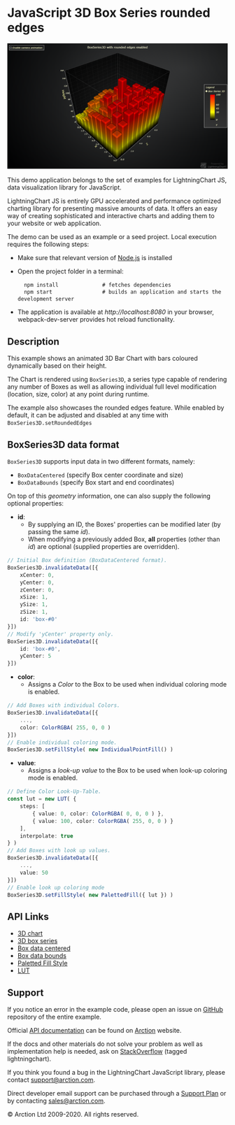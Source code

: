 # JavaScript 3D Box Series rounded edges

![JavaScript 3D Box Series rounded edges](3dBoxRounded.png)

This demo application belongs to the set of examples for LightningChart JS, data visualization library for JavaScript.

LightningChart JS is entirely GPU accelerated and performance optimized charting library for presenting massive amounts of data. It offers an easy way of creating sophisticated and interactive charts and adding them to your website or web application.

The demo can be used as an example or a seed project. Local execution requires the following steps:

- Make sure that relevant version of [Node.js](https://nodejs.org/en/download/) is installed
- Open the project folder in a terminal:

        npm install              # fetches dependencies
        npm start                # builds an application and starts the development server

- The application is available at *http://localhost:8080* in your browser, webpack-dev-server provides hot reload functionality.


## Description

This example shows an animated 3D Bar Chart with bars coloured dynamically based on their height.

The Chart is rendered using ``BoxSeries3D``, a series type capable of rendering any number of Boxes as well as allowing individual full level modification (location, size, color) at any point during runtime.

The example also showcases the rounded edges feature. While enabled by default, it can be adjusted and disabled at any time with ``BoxSeries3D.setRoundedEdges``

## BoxSeries3D data format

`BoxSeries3D` supports input data in two different formats, namely:
- `BoxDataCentered` (specify Box center coordinate and size)
- `BoxDataBounds` (specify Box start and end coordinates)

On top of this *geometry* information, one can also supply the following optional properties:

- **id**:
    * By supplying an ID, the Boxes' properties can be modified later (by passing the same *id*).
    * When modifying a previously added Box, **all** properties (other than *id*) are optional (supplied properties are overridden).
```typescript
// Initial Box definition (BoxDataCentered format).
BoxSeries3D.invalidateData([{
    xCenter: 0,
    yCenter: 0,
    zCenter: 0,
    xSize: 1,
    ySize: 1,
    zSize: 1,
    id: 'box-#0'
}])
// Modify 'yCenter' property only.
BoxSeries3D.invalidateData([{
    id: 'box-#0',
    yCenter: 5
}])
```

- **color**:
    * Assigns a *Color* to the Box to be used when individual coloring mode is enabled.
```typescript
// Add Boxes with individual Colors.
BoxSeries3D.invalidateData([{
    ...,
    color: ColorRGBA( 255, 0, 0 )
}])
// Enable individual coloring mode.
BoxSeries3D.setFillStyle( new IndividualPointFill() )
```

- **value**:
    * Assigns a *look-up value* to the Box to be used when look-up coloring mode is enabled.
```typescript
// Define Color Look-Up-Table.
const lut = new LUT( {
    steps: [
        { value: 0, color: ColorRGBA( 0, 0, 0 ) },
        { value: 100, color: ColorRGBA( 255, 0, 0 ) }
    ],
    interpolate: true
} )
// Add Boxes with look up values.
BoxSeries3D.invalidateData([{
    ...,
    value: 50
}])
// Enable look up coloring mode
BoxSeries3D.setFillStyle( new PalettedFill({ lut }) )
```


## API Links

* [3D chart]
* [3D box series]
* [Box data centered]
* [Box data bounds]
* [Paletted Fill Style]
* [LUT]


## Support

If you notice an error in the example code, please open an issue on [GitHub][0] repository of the entire example.

Official [API documentation][1] can be found on [Arction][2] website.

If the docs and other materials do not solve your problem as well as implementation help is needed, ask on [StackOverflow][3] (tagged lightningchart).

If you think you found a bug in the LightningChart JavaScript library, please contact support@arction.com.

Direct developer email support can be purchased through a [Support Plan][4] or by contacting sales@arction.com.

[0]: https://github.com/Arction/
[1]: https://www.arction.com/lightningchart-js-api-documentation/
[2]: https://www.arction.com
[3]: https://stackoverflow.com/questions/tagged/lightningchart
[4]: https://www.arction.com/support-services/

© Arction Ltd 2009-2020. All rights reserved.


[3D chart]: https://www.arction.com/lightningchart-js-api-documentation/v3.3.0/classes/chart3d.html
[3D box series]: https://www.arction.com/lightningchart-js-api-documentation/v3.3.0/classes/boxseries3d.html
[Box data centered]: https://www.arction.com/lightningchart-js-api-documentation/v3.3.0/interfaces/boxdatacentered.html
[Box data bounds]: https://www.arction.com/lightningchart-js-api-documentation/v3.3.0/interfaces/boxdatabounds.html
[Paletted Fill Style]: https://www.arction.com/lightningchart-js-api-documentation/v3.3.0/classes/palettedfill.html
[LUT]: https://www.arction.com/lightningchart-js-api-documentation/v3.3.0/classes/lut.html

